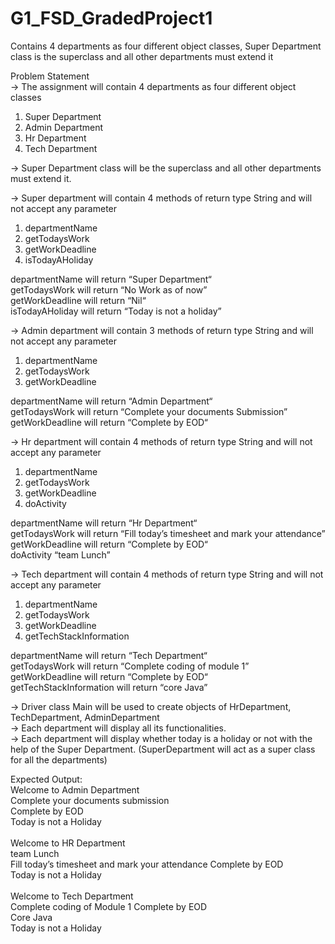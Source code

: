 # G1_FSD_GradedProject1
Contains 4 departments as four different object classes, Super Department class is the superclass and all other departments must extend it

 Problem Statement<br>
 → The assignment will contain 4 departments as four different object classes
 
1) Super Department
2) Admin Department
3) Hr Department
4) Tech Department
   
→ Super Department class will be the superclass and all other departments must extend it.

→ Super department will contain 4 methods of return type String and will not accept any parameter
1) departmentName
2) getTodaysWork
3) getWorkDeadline
4) isTodayAHoliday
   
departmentName will return “Super Department“<br>
getTodaysWork will return “No Work as of now”<br>
getWorkDeadline will return “Nil“<br>
isTodayAHoliday will return “Today is not a holiday”<br>

→ Admin department will contain 3 methods of return type String and will not accept any parameter
1) departmentName
2) getTodaysWork
3) getWorkDeadline
   
departmentName will return “Admin Department“<br>
getTodaysWork will return “Complete your documents Submission”<br>
getWorkDeadline will return “Complete by EOD“

→ Hr department will contain 4 methods of return type String and will not accept any parameter
1) departmentName
2) getTodaysWork
3) getWorkDeadline
4) doActivity
 
departmentName will return “Hr Department“<br>
getTodaysWork will return “Fill today’s timesheet and mark your attendance”<br>
getWorkDeadline will return “Complete by EOD“<br>
doActivity “team Lunch”<br>

→ Tech department will contain 4 methods of return type String and will not accept any parameter
1) departmentName
2) getTodaysWork
3) getWorkDeadline
4) getTechStackInformation
   
departmentName will return “Tech Department“<br>
getTodaysWork will return “Complete coding of module 1”<br>
getWorkDeadline will return “Complete by EOD“<br>
getTechStackInformation will return “core Java”<br>

→ Driver class Main will be used to create objects of HrDepartment, TechDepartment, AdminDepartment<br>
→ Each department will display all its functionalities.<br>
→ Each department will display whether today is a holiday or not with the help of the Super Department. (SuperDepartment will act as a super class for all the departments)<br>

Expected Output:<br>
Welcome to Admin Department<br>
Complete your documents submission<br>
Complete by EOD<br>
Today is not a Holiday<br>
<br>
Welcome to HR Department<br>
team Lunch<br>
Fill today’s timesheet and mark your attendance Complete by EOD<br>
Today is not a Holiday<br>
<br>
Welcome to Tech Department<br>
Complete coding of Module 1 Complete by EOD<br>
Core Java<br>
Today is not a Holiday<br>
